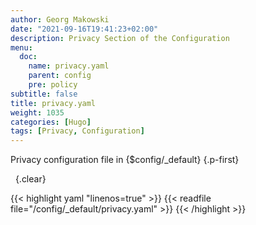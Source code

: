 ```yaml
---
author: Georg Makowski
date: "2021-09-16T19:41:23+02:00"
description: Privacy Section of the Configuration
menu:
  doc:
    name: privacy.yaml
    parent: config
    pre: policy
subtitle: false
title: privacy.yaml
weight: 1035
categories: [Hugo]
tags: [Privacy, Configuration]
---
```


Privacy configuration file in {$config/_default}
{.p-first} <!--more-->

&nbsp;
{.clear}

{{< highlight yaml "linenos=true" >}}
{{< readfile file="/config/_default/privacy.yaml" >}}
{{< /highlight >}}
